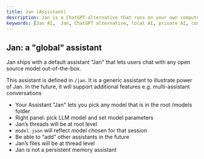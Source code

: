 ```yaml
---
title: Jan (Assistant)
description: Jan is a ChatGPT-alternative that runs on your own computer, with a local API server.
keywords: [Jan AI,  Jan, ChatGPT alternative, local AI, private AI, conversational AI, no-subscription fee, large language model ]
---
```


## Jan: a "global" assistant

Jan ships with a default assistant "Jan" that lets users chat with any open source model out-of-the-box.

This assistant is defined in `/jan`. It is a generic assistant to illustrate power of Jan. In the future, it will support additional features e.g. multi-assistant conversations

- Your Assistant "Jan" lets you pick any model that is in the root /models folder
- Right panel: pick LLM model and set model parameters
- Jan’s threads will be at root level
- `model.json` will reflect model chosen for that session
- Be able to “add” other assistants in the future
- Jan’s files will be at thread level
- Jan is not a persistent memory assistant
